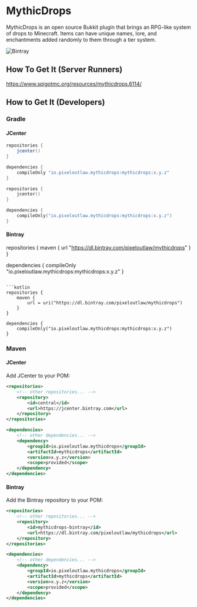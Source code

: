 # MythicDrops

MythicDrops is an open source Bukkit plugin that brings an RPG-like system of drops to Minecraft. Items can
have unique names, lore, and enchantments added randomly to them through a tier system.

![Bintray](https://img.shields.io/bintray/v/pixeloutlaw/mythicdrops/MythicDrops?style=flat-square)

## How To Get It (Server Runners)

https://www.spigotmc.org/resources/mythicdrops.6114/

## How to Get It (Developers)

### Gradle

#### JCenter

```groovy
repositories {
    jcenter()
}

dependencies {
    compileOnly "io.pixeloutlaw.mythicdrops:mythicdrops:x.y.z"
}
```

```kotlin
repositories {
    jcenter()
}

dependencies {
    compileOnly("io.pixeloutlaw.mythicdrops:mythicdrops:x.y.z")
}
```

#### Bintray
repositories {
    maven {
        url "https://dl.bintray.com/pixeloutlaw/mythicdrops"
    }
}

dependencies {
    compileOnly "io.pixeloutlaw.mythicdrops:mythicdrops:x.y.z"
}
```

```kotlin
repositories {
    maven {
        url = uri("https://dl.bintray.com/pixeloutlaw/mythicdrops")
    }
}

dependencies {
    compileOnly("io.pixeloutlaw.mythicdrops:mythicdrops:x.y.z")
}
```

### Maven

#### JCenter

Add JCenter to your POM:

```xml
<repositories>
    <!-- other repositories... -->
    <repository>
        <id>central</id>
        <url>https://jcenter.bintray.com</url>
    </repository>
</repositories>

<dependencies>
    <!-- other dependencies... -->
    <dependency>
        <groupId>io.pixeloutlaw.mythicdrops</groupId>
        <artifactId>mythicdrops</artifactId>
        <version>x.y.z</version>
        <scope>provided</scope>
    </dependency>
</dependencies>
```

#### Bintray

Add the Bintray repository to your POM:

```xml
<repositories>
    <!-- other repositories... -->
    <repository>
        <id>mythicdrops-bintray</id>
        <url>https://dl.bintray.com/pixeloutlaw/mythicdrops</url>
    </repository>
</repositories>

<dependencies>
    <!-- other dependencies... -->
    <dependency>
        <groupId>io.pixeloutlaw.mythicdrops</groupId>
        <artifactId>mythicdrops</artifactId>
        <version>x.y.z</version>
        <scope>provided</scope>
    </dependency>
</dependencies>
```
